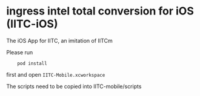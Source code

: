ingress intel total conversion for iOS (IITC-iOS)
=====================================

The iOS App for IITC, an imitation of IITCm

Please run
		
		pod install
first and open `IITC-Mobile.xcworkspace`

The scripts need to be copied into IITC-mobile/scripts
